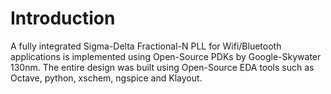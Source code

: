 # Introduction

A fully integrated Sigma-Delta Fractional-N PLL for Wifi/Bluetooth applications is implemented using Open-Source PDKs by Google-Skywater 130nm. The entire design was built using Open-Source EDA tools such as Octave, python, xschem, ngspice and Klayout.
